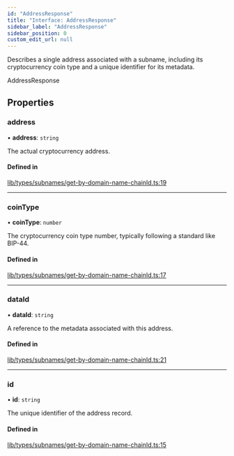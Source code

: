 ```yaml
---
id: "AddressResponse"
title: "Interface: AddressResponse"
sidebar_label: "AddressResponse"
sidebar_position: 0
custom_edit_url: null
---
```


Describes a single address associated with a subname, including its cryptocurrency coin type
and a unique identifier for its metadata.

 AddressResponse

## Properties

### address

• **address**: `string`

The actual cryptocurrency address.

#### Defined in

[lib/types/subnames/get-by-domain-name-chainId.ts:19](https://github.com/JustaName-id/JustaName-sdk/blob/4ff9084/packages/@justaname.id/sdk/src/lib/types/subnames/get-by-domain-name-chainId.ts#L19)

___

### coinType

• **coinType**: `number`

The cryptocurrency coin type number, typically following a standard like BIP-44.

#### Defined in

[lib/types/subnames/get-by-domain-name-chainId.ts:17](https://github.com/JustaName-id/JustaName-sdk/blob/4ff9084/packages/@justaname.id/sdk/src/lib/types/subnames/get-by-domain-name-chainId.ts#L17)

___

### dataId

• **dataId**: `string`

A reference to the metadata associated with this address.

#### Defined in

[lib/types/subnames/get-by-domain-name-chainId.ts:21](https://github.com/JustaName-id/JustaName-sdk/blob/4ff9084/packages/@justaname.id/sdk/src/lib/types/subnames/get-by-domain-name-chainId.ts#L21)

___

### id

• **id**: `string`

The unique identifier of the address record.

#### Defined in

[lib/types/subnames/get-by-domain-name-chainId.ts:15](https://github.com/JustaName-id/JustaName-sdk/blob/4ff9084/packages/@justaname.id/sdk/src/lib/types/subnames/get-by-domain-name-chainId.ts#L15)
